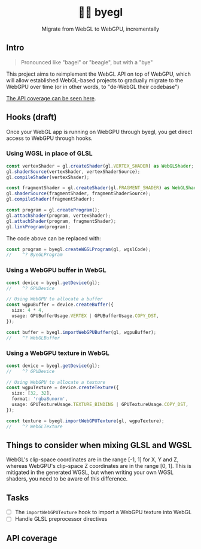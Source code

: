 <div align="center">

# 🥯🐶 byegl

Migrate from WebGL to WebGPU, incrementally

</div>

## Intro

> Pronounced like "bagel" or "beagle", but with a "bye"

This project aims to reimplement the WebGL API on top of WebGPU, which will allow established WebGL-based projects to gradually migrate to the WebGPU over time (or in other words, to "de-WebGL their codebase")

[The API coverage can be seen here](#api-coverage).

## Hooks (draft)

Once your WebGL app is running on WebGPU through byegl, you get direct access to WebGPU through hooks.

### Using WGSL in place of GLSL
```ts
const vertexShader = gl.createShader(gl.VERTEX_SHADER) as WebGLShader;
gl.shaderSource(vertexShader, vertexShaderSource);
gl.compileShader(vertexShader);

const fragmentShader = gl.createShader(gl.FRAGMENT_SHADER) as WebGLShader;
gl.shaderSource(fragmentShader, fragmentShaderSource);
gl.compileShader(fragmentShader);

const program = gl.createProgram();
gl.attachShader(program, vertexShader);
gl.attachShader(program, fragmentShader);
gl.linkProgram(program);
```

The code above can be replaced with:

```ts
const program = byegl.createWGSLProgram(gl, wgslCode);
//    ^? ByeGLProgram
```

### Using a WebGPU buffer in WebGL

```ts
const device = byegl.getDevice(gl);
//    ^? GPUDevice

// Using WebGPU to allocate a buffer
const wgpuBuffer = device.createBuffer({
  size: 4 * 4,
  usage: GPUBufferUsage.VERTEX | GPUBufferUsage.COPY_DST,
});

const buffer = byegl.importWebGPUBuffer(gl, wgpuBuffer);
//    ^? WebGLBuffer
```

### Using a WebGPU texture in WebGL

```ts
const device = byegl.getDevice(gl);
//    ^? GPUDevice

// Using WebGPU to allocate a texture
const wgpuTexture = device.createTexture({
  size: [32, 32],
  format: 'rgba8unorm',
  usage: GPUTextureUsage.TEXTURE_BINDING | GPUTextureUsage.COPY_DST,
});

const texture = byegl.importWebGPUTexture(gl, wgpuTexture);
//    ^? WebGLTexture
```

## Things to consider when mixing GLSL and WGSL

WebGL's clip-space coordinates are in the range [-1, 1] for X, Y and Z, whereas WebGPU's clip-space Z coordinates are in the range [0, 1]. This is mitigated in the generated WGSL, but when writing your own WGSL shaders, you need to be aware of this difference.

## Tasks
- [ ] The `importWebGPUTexture` hook to import a WebGPU texture into WebGL
- [ ] Handle GLSL preprocessor directives

## API coverage
